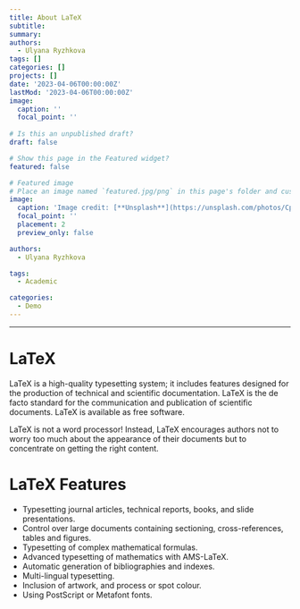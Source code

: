 ```yaml
---
title: About LaTeX
subtitle: 
summary: 
authors:
  - Ulyana Ryzhkova
tags: []
categories: []
projects: []
date: '2023-04-06T00:00:00Z'
lastMod: '2023-04-06T00:00:00Z'
image:
  caption: ''
  focal_point: ''
  
# Is this an unpublished draft?
draft: false

# Show this page in the Featured widget?
featured: false

# Featured image
# Place an image named `featured.jpg/png` in this page's folder and customize its options here.
image:
  caption: 'Image credit: [**Unsplash**](https://unsplash.com/photos/CpkOjOcXdUY)'
  focal_point: ''
  placement: 2
  preview_only: false

authors:
  - Ulyana Ryzhkova

tags:
  - Academic

categories:
  - Demo
---
```

---

# LaTeX

LaTeX is a high-quality typesetting system; it includes features designed for the production of technical and scientific documentation. LaTeX is the de facto standard for the communication and publication of scientific documents. LaTeX is available as free software.

LaTeX is not a word processor! Instead, LaTeX encourages authors not to worry too much about the appearance of their documents but to concentrate on getting the right content.

# LaTeX Features
  * Typesetting journal articles, technical reports, books, and slide presentations.
  * Control over large documents containing sectioning, cross-references, tables and figures.
  * Typesetting of complex mathematical formulas.
  * Advanced typesetting of mathematics with AMS-LaTeX.
  * Automatic generation of bibliographies and indexes.
  * Multi-lingual typesetting.
  * Inclusion of artwork, and process or spot colour.
  * Using PostScript or Metafont fonts.
